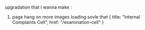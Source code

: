 upgradation that i wanna make :

1. page hang on more images loading sovle that
{ title: "Internal Complaints Cell", href: "/examination-cell" }